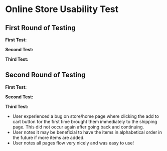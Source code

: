 # Online Store Usability Test

## First Round of Testing

**First Test:**

**Second Test:**

**Third Test:**

## Second Round of Testing

**First Test:**

**Second Test:**

**Third Test:**
- User experienced a bug on store/home page where clicking the add to cart button for the first time brought them immediately to the shipping page. This did not occur again after going back and continuing.
- User notes it may be beneficial to have the items in alphabetical order in the future if more items are added.
- User notes all pages flow very nicely and was easy to use!
